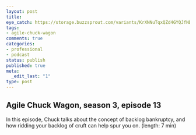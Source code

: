 ```yaml
---
layout: post
title: 
eye_catch: https://storage.buzzsprout.com/variants/KrXNNuTqxQZd4GYQJfNDG1Es/8d66eb17bb7d02ca4856ab443a78f2148cafbb129f58a3c81282007c6fe24ff2?.jpg
tags:
- agile-chuck-wagon
comments: true
categories:
- professional
- podcast
status: publish
published: true
meta:
  _edit_last: "1"
type: post
---
```


## Agile Chuck Wagon, season 3, episode 13

In this episode, Chuck talks about the concept of backlog bankruptcy, and how ridding your backlog of cruft can help spur you on. (length: 7 min)
